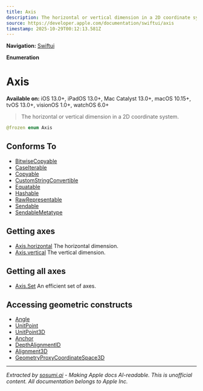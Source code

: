 ```yaml
---
title: Axis
description: The horizontal or vertical dimension in a 2D coordinate system.
source: https://developer.apple.com/documentation/swiftui/axis
timestamp: 2025-10-29T00:12:13.581Z
---
```


**Navigation:** [Swiftui](/documentation/swiftui)

**Enumeration**

# Axis

**Available on:** iOS 13.0+, iPadOS 13.0+, Mac Catalyst 13.0+, macOS 10.15+, tvOS 13.0+, visionOS 1.0+, watchOS 6.0+

> The horizontal or vertical dimension in a 2D coordinate system.

```swift
@frozen enum Axis
```

## Conforms To

- [BitwiseCopyable](/documentation/Swift/BitwiseCopyable)
- [CaseIterable](/documentation/Swift/CaseIterable)
- [Copyable](/documentation/Swift/Copyable)
- [CustomStringConvertible](/documentation/Swift/CustomStringConvertible)
- [Equatable](/documentation/Swift/Equatable)
- [Hashable](/documentation/Swift/Hashable)
- [RawRepresentable](/documentation/Swift/RawRepresentable)
- [Sendable](/documentation/Swift/Sendable)
- [SendableMetatype](/documentation/Swift/SendableMetatype)

## Getting axes

- [Axis.horizontal](/documentation/swiftui/axis/horizontal) The horizontal dimension.
- [Axis.vertical](/documentation/swiftui/axis/vertical) The vertical dimension.

## Getting all axes

- [Axis.Set](/documentation/swiftui/axis/set) An efficient set of axes.

## Accessing geometric constructs

- [Angle](/documentation/swiftui/angle)
- [UnitPoint](/documentation/swiftui/unitpoint)
- [UnitPoint3D](/documentation/swiftui/unitpoint3d)
- [Anchor](/documentation/swiftui/anchor)
- [DepthAlignmentID](/documentation/swiftui/depthalignmentid)
- [Alignment3D](/documentation/swiftui/alignment3d)
- [GeometryProxyCoordinateSpace3D](/documentation/swiftui/geometryproxycoordinatespace3d)

---

*Extracted by [sosumi.ai](https://sosumi.ai) - Making Apple docs AI-readable.*
*This is unofficial content. All documentation belongs to Apple Inc.*
